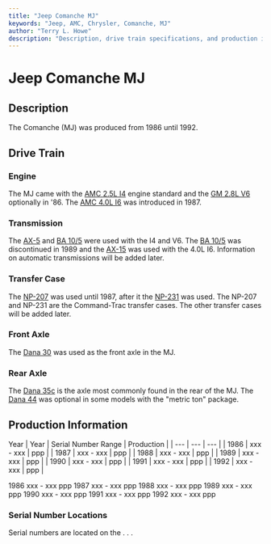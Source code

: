 ```yaml
---
title: "Jeep Comanche MJ"
keywords: "Jeep, AMC, Chrysler, Comanche, MJ"
author: "Terry L. Howe"
description: "Description, drive train specifications, and production information for the Jeep Comanche MJ"
---
```


# Jeep Comanche MJ
## Description
The Comanche (MJ) was produced from 1986 until 1992.
## Drive Train
### Engine
The MJ came with the
[AMC 2.5L I4](/engine/amc150.html)
engine standard and the
[GM 2.8L V6](/engine/gm173.html)
optionally in '86.  The
[AMC 4.0L I6](/engine/amc242.html)
was introduced in 1987.
### Transmission
The
[AX-5](/trans/ax5.html) and
[BA 10/5](/trans/ba10.html)
were used with the I4 and V6.  The
[BA 10/5](/trans/ba10.html)
was discontinued in 1989 and the
[AX-15](/trans/ax15.html)
was used with the 4.0L I6.
Information on automatic transmissions will be added later.
### Transfer Case
The [NP-207](/xfer/np207.html) was used until 1987, after
it the [NP-231](/xfer/np231.html) was used.
The NP-207 and NP-231 are the Command-Trac transfer cases.  The
other transfer cases will be added later.
### Front Axle
The [Dana 30](/axle/d30.html) was used as the front axle in
the MJ.
### Rear Axle
The [Dana 35c](/axle/d35c.html) is the axle most commonly
found in the rear of the MJ.
The [Dana 44](/axle/d44.html) was optional in some models
with the "metric ton" package.
## Production Information
Year
| Year | Serial Number Range | Production |
| --- | --- | --- |
| 1986 | xxx - xxx | ppp |
| 1987 | xxx - xxx | ppp |
| 1988 | xxx - xxx | ppp |
| 1989 | xxx - xxx | ppp |
| 1990 | xxx - xxx | ppp |
| 1991 | xxx - xxx | ppp |
| 1992 | xxx - xxx | ppp |

1986
xxx - xxx
ppp
1987
xxx - xxx
ppp
1988
xxx - xxx
ppp
1989
xxx - xxx
ppp
1990
xxx - xxx
ppp
1991
xxx - xxx
ppp
1992
xxx - xxx
ppp
### Serial Number Locations
Serial numbers are located on the . . .